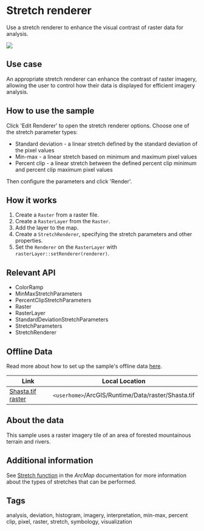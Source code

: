 # Stretch renderer

Use a stretch renderer to enhance the visual contrast of raster data for analysis.

![](screenshot.png)

## Use case

An appropriate stretch renderer can enhance the contrast of raster imagery, allowing the user to control how their data is displayed for efficient imagery analysis.

## How to use the sample

Click 'Edit Renderer' to open the stretch renderer options. Choose one of the stretch parameter types:

* Standard deviation - a linear stretch defined by the standard deviation of the pixel values
* Min-max - a linear stretch based on minimum and maximum pixel values
* Percent clip - a linear stretch between the defined percent clip minimum and percent clip maximum pixel values

Then configure the parameters and click 'Render'.

## How it works

1. Create a `Raster` from a raster file.
2. Create a `RasterLayer` from the `Raster`.
3. Add the layer to the map.
4. Create a `StretchRenderer`, specifying the stretch parameters and other properties.
5. Set the `Renderer` on the `RasterLayer` with `rasterLayer::setRenderer(renderer)`.

## Relevant API

* ColorRamp
* MinMaxStretchParameters
* PercentClipStretchParameters
* Raster
* RasterLayer
* StandardDeviationStretchParameters
* StretchParameters
* StretchRenderer

## Offline Data

Read more about how to set up the sample's offline data [here](http://links.esri.com/ArcGISRuntimeQtSamples#use-offline-data-in-the-samples).

Link | Local Location
---------|-------|
|[Shasta.tif raster](https://www.arcgis.com/home/item.html?id=c669445e6cb4490b8306f0c170a9cbb1)| `<userhome>`/ArcGIS/Runtime/Data/raster/Shasta.tif |

## About the data

This sample uses a raster imagery tile of an area of forested mountainous terrain and rivers.

## Additional information

See [Stretch function](http://desktop.arcgis.com/en/arcmap/latest/manage-data/raster-and-images/stretch-function.htm) in the *ArcMap* documentation for more information about the types of stretches that can be performed.

## Tags

analysis, deviation, histogram, imagery, interpretation, min-max, percent clip, pixel, raster, stretch, symbology, visualization
